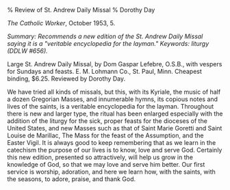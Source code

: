 % Review of  St. Andrew Daily Missal
% Dorothy Day

*The Catholic Worker*, October 1953, 5.

*Summary: Recommends a new edition of the St. Andrew Daily Missal saying
it is a "veritable encyclopedia for the layman." Keywords: liturgy (DDLW
\#656).*

Large St. Andrew Daily Missal, by Dom Gaspar Lefebre, O.S.B., with
vespers for Sundays and feasts. E. M. Lohmann Co., St. Paul, Minn.
Cheapest binding, \$6.25. Reviewed by Dorothy Day.

We have tried all kinds of missals, but this, with its Kyriale, the
music of half a dozen Gregorian Masses, and innumerable hymns, its
copious notes and lives of the saints, is a veritable encyclopedia for
the layman. Throughout there is new and larger type, the ritual has been
enlarged especially with the addition of the liturgy for the sick,
proper feasts for the dioceses of the United States, and new Masses such
as that of Saint Marie Goretti and Saint Louise de Marillac, The Mass
for the feast of the Assumption, and the Easter Vigil. It is always good
to keep remembering that as we learn in the catechism the purpose of our
lives is to know, love and serve God. Certainly this new edition,
presented so attractively, will help us grow in the knowledge of God, so
that we may love and serve him better. Our first service is worship,
adoration, and here we learn how, with the saints, with the seasons, to
adore, praise, and thank God.
